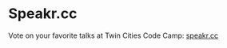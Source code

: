 Speakr.cc
========

Vote on your favorite talks at Twin Cities Code Camp: <a href="http://speakr.cc">speakr.cc</a>
